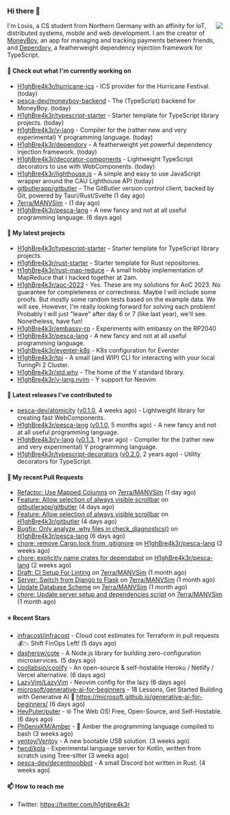 ### Hi there 👋


<img align="right" src="https://github-readme-stats.vercel.app/api?username=h1ghbre4k3r">

I'm Louis, a CS student from Northern Germany with an affinity for IoT, distributed systems, mobile and web development. I am the creator of [MoneyBoy](https://github.com/pesca-dev/moneyboy-app), an app for managing and tracking payments between friends, and [Dependory](https://github.com/H1ghBre4k3r/dependory), a featherweight dependency injection framework for TypeScript.

#### 👷 Check out what I'm currently working on

- [H1ghBre4k3r/hurricane-ics](https://github.com/H1ghBre4k3r/hurricane-ics) - ICS provider for the Hurricane Festival. (today)
- [pesca-dev/moneyboy-backend](https://github.com/pesca-dev/moneyboy-backend) - The (TypeScript) backend for MoneyBoy. (today)
- [H1ghBre4k3r/typescript-starter](https://github.com/H1ghBre4k3r/typescript-starter) - Starter template for TypeScript library projects. (today)
- [H1ghBre4k3r/y-lang](https://github.com/H1ghBre4k3r/y-lang) - Compiler for the (rather new and very experimental) Y programming language.  (today)
- [H1ghBre4k3r/dependory](https://github.com/H1ghBre4k3r/dependory) - A featherweight yet powerful dependency injection framework. (today)
- [H1ghBre4k3r/decorator-components](https://github.com/H1ghBre4k3r/decorator-components) - Lightweight TypeScript decorators to use with WebComponents. (today)
- [H1ghBre4k3r/lighthouse.js](https://github.com/H1ghBre4k3r/lighthouse.js) - A simple and easy to use JavaScript wrapper around the CAU Lighthouse API (today)
- [gitbutlerapp/gitbutler](https://github.com/gitbutlerapp/gitbutler) - The GitButler version control client, backed by Git, powered by Tauri/Rust/Svelte (1 day ago)
- [7erra/MANVSim](https://github.com/7erra/MANVSim) -  (1 day ago)
- [H1ghBre4k3r/pesca-lang](https://github.com/H1ghBre4k3r/pesca-lang) - A new fancy and not at all useful programming language. (6 days ago)

#### 🌱 My latest projects

- [H1ghBre4k3r/typescript-starter](https://github.com/H1ghBre4k3r/typescript-starter) - Starter template for TypeScript library projects.
- [H1ghBre4k3r/rust-starter](https://github.com/H1ghBre4k3r/rust-starter) - Starter template for Rust repositories.
- [H1ghBre4k3r/rust-map-reduce](https://github.com/H1ghBre4k3r/rust-map-reduce) - A small hobby implementation of MapReduce that I hacked together at 2am.
- [H1ghBre4k3r/aoc-2023](https://github.com/H1ghBre4k3r/aoc-2023) - Yes. These are my solutions for AoC 2023. No guarantee for completeness or correctness. Maybe I will include some proofs. But mostly some random tests based on the example data. We will see. However, I&#39;m really looking forward for solving each problem! Probably I will just &#34;leave&#34; after day 6 or 7 (like last year), we&#39;ll see. Nonetheless, have fun!
- [H1ghBre4k3r/embassy-rp](https://github.com/H1ghBre4k3r/embassy-rp) - Experiments with embassy on the RP2040
- [H1ghBre4k3r/pesca-lang](https://github.com/H1ghBre4k3r/pesca-lang) - A new fancy and not at all useful programming language.
- [H1ghBre4k3r/eventer-k8s](https://github.com/H1ghBre4k3r/eventer-k8s) - K8s configuration for Eventer
- [H1ghBre4k3r/tpi](https://github.com/H1ghBre4k3r/tpi) - A small (and WIP) CLI for interacting with your local TuringPi 2 Cluster.
- [H1ghBre4k3r/std.why](https://github.com/H1ghBre4k3r/std.why) - The home of the Y standard library.
- [H1ghBre4k3r/y-lang.nvim](https://github.com/H1ghBre4k3r/y-lang.nvim) - Y support for Neovim

#### 🔭 Latest releases I've contributed to

- [pesca-dev/atomicity](https://github.com/pesca-dev/atomicity) ([v0.1.0](https://github.com/pesca-dev/atomicity/releases/tag/v0.1.0), 4 weeks ago) - Lightweight library for creating fast WebComponents.
- [H1ghBre4k3r/pesca-lang](https://github.com/H1ghBre4k3r/pesca-lang) ([v0.1.0](https://github.com/H1ghBre4k3r/pesca-lang/releases/tag/v0.1.0), 5 months ago) - A new fancy and not at all useful programming language.
- [H1ghBre4k3r/y-lang](https://github.com/H1ghBre4k3r/y-lang) ([v0.1.3](https://github.com/H1ghBre4k3r/y-lang/releases/tag/v0.1.3), 1 year ago) - Compiler for the (rather new and very experimental) Y programming language. 
- [H1ghBre4k3r/typescript-decorators](https://github.com/H1ghBre4k3r/typescript-decorators) ([v0.2.0](https://github.com/H1ghBre4k3r/typescript-decorators/releases/tag/v0.2.0), 2 years ago) - Utility decorators for TypeScript.

#### 🔨 My recent Pull Requests

- [Refactor: Use Mapped Columns](https://github.com/7erra/MANVSim/pull/101) on [7erra/MANVSim](https://github.com/7erra/MANVSim) (1 day ago)
- [Feature: Allow selection of always visible scrollbar](https://github.com/gitbutlerapp/gitbutler/pull/4083) on [gitbutlerapp/gitbutler](https://github.com/gitbutlerapp/gitbutler) (4 days ago)
- [Feature: Allow selection of always visible scrollbar](https://github.com/H1ghBre4k3r/gitbutler/pull/1) on [H1ghBre4k3r/gitbutler](https://github.com/H1ghBre4k3r/gitbutler) (4 days ago)
- [Bugfix: Only analyze .why files in check_diagnostics()](https://github.com/H1ghBre4k3r/pesca-lang/pull/50) on [H1ghBre4k3r/pesca-lang](https://github.com/H1ghBre4k3r/pesca-lang) (6 days ago)
- [chore: remove Cargo.lock from .gitignore](https://github.com/H1ghBre4k3r/pesca-lang/pull/41) on [H1ghBre4k3r/pesca-lang](https://github.com/H1ghBre4k3r/pesca-lang) (2 weeks ago)
- [chore: explicitly name crates for dependabot](https://github.com/H1ghBre4k3r/pesca-lang/pull/40) on [H1ghBre4k3r/pesca-lang](https://github.com/H1ghBre4k3r/pesca-lang) (2 weeks ago)
- [Draft: CI Setup For Linting](https://github.com/7erra/MANVSim/pull/49) on [7erra/MANVSim](https://github.com/7erra/MANVSim) (1 month ago)
- [Server: Switch from Django to Flask](https://github.com/7erra/MANVSim/pull/48) on [7erra/MANVSim](https://github.com/7erra/MANVSim) (1 month ago)
- [Update Database Scheme](https://github.com/7erra/MANVSim/pull/47) on [7erra/MANVSim](https://github.com/7erra/MANVSim) (1 month ago)
- [chore: Update server setup and dependencies script](https://github.com/7erra/MANVSim/pull/46) on [7erra/MANVSim](https://github.com/7erra/MANVSim) (1 month ago)

#### ⭐ Recent Stars

- [infracost/infracost](https://github.com/infracost/infracost) - Cloud cost estimates for Terraform in pull requests💰📉 Shift FinOps Left! (5 days ago)
- [dashersw/cote](https://github.com/dashersw/cote) - A Node.js library for building zero-configuration microservices. (5 days ago)
- [coollabsio/coolify](https://github.com/coollabsio/coolify) - An open-source &amp; self-hostable Heroku / Netlify / Vercel alternative. (6 days ago)
- [LazyVim/LazyVim](https://github.com/LazyVim/LazyVim) - Neovim config for the lazy (6 days ago)
- [microsoft/generative-ai-for-beginners](https://github.com/microsoft/generative-ai-for-beginners) - 18 Lessons, Get Started Building with Generative AI  🔗 https://microsoft.github.io/generative-ai-for-beginners/ (6 days ago)
- [HeyPuter/puter](https://github.com/HeyPuter/puter) - 🌐 The Web OS! Free, Open-Source, and Self-Hostable. (6 days ago)
- [Ph0enixKM/Amber](https://github.com/Ph0enixKM/Amber) - 💎 Amber the programming language compiled to bash (3 weeks ago)
- [ventoy/Ventoy](https://github.com/ventoy/Ventoy) - A new bootable USB solution. (3 weeks ago)
- [fwcd/kola](https://github.com/fwcd/kola) - Experimental language server for Kotlin, written from scratch using Tree-sitter (3 weeks ago)
- [pesca-dev/decentnoobbot](https://github.com/pesca-dev/decentnoobbot) - A small Discord bot written in Rust. (4 weeks ago)

#### 📫 How to reach me

- Twitter: https://twitter.com/h1ghbre4k3r
